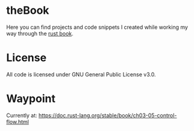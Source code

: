 # theBook
Here you can find projects and code snippets I created while working my way through the [rust book](https://doc.rust-lang.org/book/).

# License
All code is licensed under GNU General Public License v3.0.

# Waypoint
Currently at: https://doc.rust-lang.org/stable/book/ch03-05-control-flow.html
